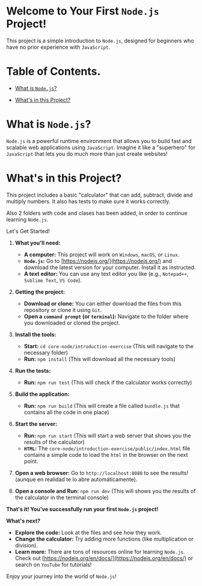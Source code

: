
# Welcome to Your First `Node.js` Project!

This project is a simple introduction to `Node.js`, designed for beginners who have no prior experience with `JavaScript`.

# Table of Contents.

- [What is `Node.js`?](#what-is-nodejs)

- [What's in this Project?](#whats-in-this-project)

# What is `Node.js`?

`Node.js` is a powerful runtime environment that allows you to build fast and scalable web applications using `JavaScript`. Imagine it like a "superhero" for `JavaScript` that lets you do much more than just create websites!

# What's in this Project?

This project includes a basic "calculator" that can add, subtract, divide and multiply numbers. It also has tests to make sure it works correctly.

Also 2 folders with code and clases has been added, in order to continue learning `Node.js`.

Let's Get Started!

1. **What you'll need:**

   - **A computer:** This project will work on `Windows`, `macOS`, or `Linux`.
   - **`Node.js`:** Go to [https://nodejs.org/](https://nodejs.org/) and download the latest version for your computer. Install it as instructed.
   - **A text editor:** You can use any text editor you like (e.g., `Notepad++`, `Sublime Text`, `VS Code`).

2. **Getting the project:**

   - **Download or clone:** You can either download the files from this repository or clone it using `Git`.
   - **Open a `command prompt` (or `terminal`):** Navigate to the folder where you downloaded or cloned the project.

3. **Install the tools:**

   - **Start:** `cd core-node/introduction-exercise` (This will navigate to the necessary folder)
   - **Run:** `npm install` (This will download all the necessary tools)

4. **Run the tests:**

   - **Run:** `npm run test` (This will check if the calculator works correctly)

5. **Build the application:**

   - **Run:** `npm run build` (This will create a file called `bundle.js` that contains all the code in one place)

6. **Start the server:**

   - **Run:** `npm run start` (This will start a web server that shows you the results of the calculator)
   - **`HTML`:** The `core-node/introduction-exercise/public/index.html` file contains a simple code to load the `html` in the browser on the next point.

7. **Open a web browser:** Go to `http://localhost:8080` to see the results! (aunque en realidad te lo abre automáticamente).

8. **Open a console and Run:** `npm run dev` (This will shows you the results of the calculator in the terminal console)

**That's it! You've successfully run your first `Node.js` project!**

**What's next?**

- **Explore the code:** Look at the files and see how they work.
- **Change the calculator:** Try adding more functions (like multiplication or division).
- **Learn more:** There are tons of resources online for learning `Node.js`. Check out [https://nodejs.org/en/docs/](https://nodejs.org/en/docs/) or search on `YouTube` for tutorials!

Enjoy your journey into the world of `Node.js`!
